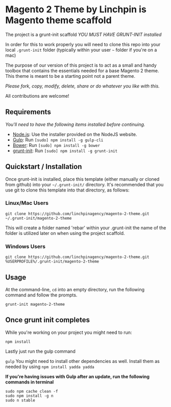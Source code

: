 # Magento 2 Theme by Linchpin is Magento theme scaffold

The project is a grunt-init scaffold *YOU MUST HAVE GRUNT-INIT installed*

In order for this to work properly you will need to clone this repo into your local ```.grunt-init``` folder (typically within your user ```~``` folder if you're on a mac)

The purpose of our version of this project is to act as a small and handy toolbox that contains the essentials needed for a base Magento 2 theme. This theme is meant to be a starting point not a parent theme.

*Please fork, copy, modify, delete, share or do whatever you like with this.*

All contributions are welcome!

## Requirements

*You'll need to have the following items installed before continuing.*
  * [Node.js](http://nodejs.org): Use the installer provided on the NodeJS website.
  * [Gulp](http://gulpjs.com/): Run `[sudo] npm install -g gulp-cli`
  * [Bower](http://bower.io): Run `[sudo] npm install -g bower`
  * [grunt-init](http://gruntjs.com/project-scaffolding): Run `[sudo] npm install -g grunt-init`
  
## Quickstart / Installation

Once grunt-init is installed, place this template (either manually or cloned from github) into your `~/.grunt-init/` directory. It's recommended that you use git to clone this template into that directory, as follows:

### Linux/Mac Users

```
git clone https://github.com/linchpinagency/magento-2-theme.git ~/.grunt-init/magento-2-theme
```
This will create a folder named 'rebar' within your .grunt-init the name of the folder is utilized later on when using the project scaffold.

### Windows Users

```
git clone https://github.com/linchpinagency/magento-2-theme.git %USERPROFILE%/.grunt-init/magento-2-theme
```

## Usage

At the command-line, ```cd``` into an empty directory, run the following command and follow the prompts.

```
grunt-init magento-2-theme
```

## Once grunt init completes ##

While you're working on your project you might need to run:

`npm install`

Lastly just run the gulp command

`gulp` You might need to install other dependencies as well. Install them as needed by using `npm install yadda yadda`

**If you're having issues with Gulp after an update, run the following commands in terminal**
```
sudo npm cache clean -f
sudo npm install -g n
sudo n stable
```